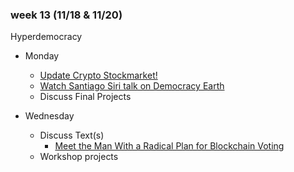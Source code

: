### week 13 (11/18 & 11/20)

Hyperdemocracy

+ Monday
  + [Update Crypto Stockmarket!](https://docs.google.com/spreadsheets/d/1-D-EN9_tL0Kjp1H7-pd2vpsedb8MhuW4ahjiUbOcBYY/edit?usp=sharing)
  + [Watch Santiago Siri talk on Democracy Earth](https://www.youtube.com/watch?v=yGmGWZCE4h0&t=487s)
  + Discuss Final Projects

+ Wednesday
  + Discuss Text(s)
    + [Meet the Man With a Radical Plan for Blockchain Voting](https://www.wired.com/story/santiago-siri-radical-plan-for-blockchain-voting/)
  + Workshop projects
